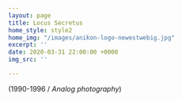 ```yaml
---
layout: page
title: Locus Secretus
home_style: style2
home_img: "/images/anikon-logo-newestwebig.jpg"
excerpt: ''
date: 2020-03-31 22:00:00 +0000
img_src: ''

---
```

(1990-1996 / _Analog photography_)